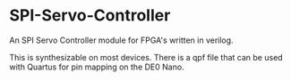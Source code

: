 SPI-Servo-Controller
====================

An SPI Servo Controller module for FPGA's written in verilog.

This is synthesizable on most devices.  There is a qpf file that can be used with Quartus for pin mapping on the DE0 Nano.

